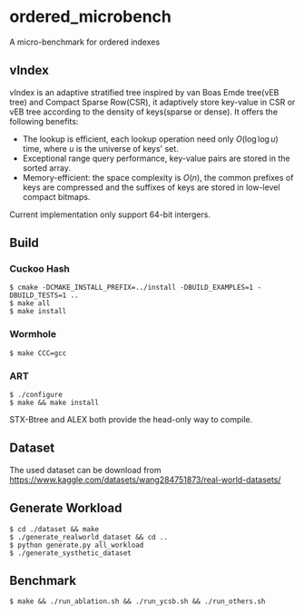 # ordered_microbench
A micro-benchmark for ordered indexes

## vIndex
vIndex is an adaptive stratified tree inspired by van Boas Emde tree(vEB tree) and Compact Sparse Row(CSR), it adaptively store key-value in CSR or vEB tree according to the density of keys(sparse or dense). It offers the following benefits:
* The lookup is efficient, each lookup operation need only $O(\log\log u)$ time, where $u$ is the universe of keys' set.
* Exceptional range query performance, key-value pairs are stored in the sorted array.
* Memory-efficient: the space complexity is $O(n)$, the common prefixes of keys are compressed and the suffixes of keys are stored in low-level compact bitmaps.
  
Current implementation only support 64-bit intergers.
## Build

### Cuckoo Hash
    $ cmake -DCMAKE_INSTALL_PREFIX=../install -DBUILD_EXAMPLES=1 -DBUILD_TESTS=1 ..
    $ make all
    $ make install
### Wormhole
    $ make CCC=gcc
### ART
    $ ./configure
    $ make && make install
STX-Btree and ALEX both provide the head-only way to compile.

## Dataset

The used dataset can be download from https://www.kaggle.com/datasets/wang284751873/real-world-datasets/

## Generate Workload
    $ cd ./dataset && make
    $ ./generate_realworld_dataset && cd ..
    $ python generate.py all_workload
    $ ./generate_systhetic_dataset

## Benchmark
    $ make && ./run_ablation.sh && ./run_ycsb.sh && ./run_others.sh
